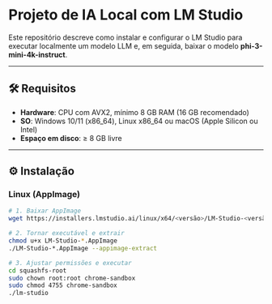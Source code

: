 # Projeto de IA Local com LM Studio

Este repositório descreve como instalar e configurar o LM Studio para executar localmente um modelo LLM e, em seguida, baixar o modelo **phi-3-mini-4k-instruct**.

---

## 🛠️ Requisitos

- **Hardware**: CPU com AVX2, mínimo 8 GB RAM (16 GB recomendado)  
- **SO**: Windows 10/11 (x86_64), Linux x86_64 ou macOS (Apple Silicon ou Intel)  
- **Espaço em disco**: ≥ 8 GB livre

---

## ⚙️ Instalação

### Linux (AppImage)

```bash
# 1. Baixar AppImage
wget https://installers.lmstudio.ai/linux/x64/<versão>/LM-Studio-<versão>-x64.AppImage

# 2. Tornar executável e extrair
chmod u+x LM-Studio-*.AppImage
./LM-Studio-*.AppImage --appimage-extract

# 3. Ajustar permissões e executar
cd squashfs-root
sudo chown root:root chrome-sandbox
sudo chmod 4755 chrome-sandbox
./lm-studio
